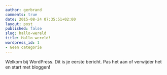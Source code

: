 ```yaml
---
author: gerbrand
comments: true
date: 2015-08-24 07:35:51+02:00
layout: post
published: false
slug: hallo-wereld
title: Hallo wereld!
wordpress_id: 1
- Geen categorie
---
```


Welkom bij WordPress. Dit is je eerste bericht. Pas het aan of verwijder het en start met bloggen!
